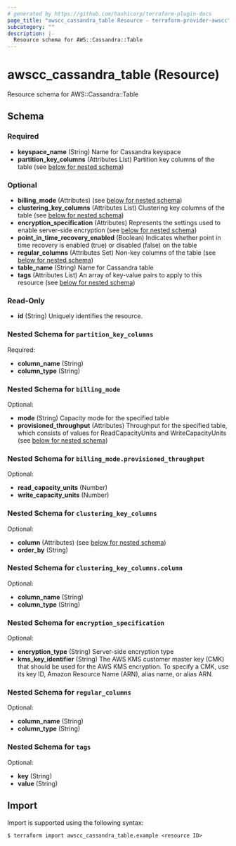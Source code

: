 ```yaml
---
# generated by https://github.com/hashicorp/terraform-plugin-docs
page_title: "awscc_cassandra_table Resource - terraform-provider-awscc"
subcategory: ""
description: |-
  Resource schema for AWS::Cassandra::Table
---
```


# awscc_cassandra_table (Resource)

Resource schema for AWS::Cassandra::Table



<!-- schema generated by tfplugindocs -->
## Schema

### Required

- **keyspace_name** (String) Name for Cassandra keyspace
- **partition_key_columns** (Attributes List) Partition key columns of the table (see [below for nested schema](#nestedatt--partition_key_columns))

### Optional

- **billing_mode** (Attributes) (see [below for nested schema](#nestedatt--billing_mode))
- **clustering_key_columns** (Attributes List) Clustering key columns of the table (see [below for nested schema](#nestedatt--clustering_key_columns))
- **encryption_specification** (Attributes) Represents the settings used to enable server-side encryption (see [below for nested schema](#nestedatt--encryption_specification))
- **point_in_time_recovery_enabled** (Boolean) Indicates whether point in time recovery is enabled (true) or disabled (false) on the table
- **regular_columns** (Attributes Set) Non-key columns of the table (see [below for nested schema](#nestedatt--regular_columns))
- **table_name** (String) Name for Cassandra table
- **tags** (Attributes List) An array of key-value pairs to apply to this resource (see [below for nested schema](#nestedatt--tags))

### Read-Only

- **id** (String) Uniquely identifies the resource.

<a id="nestedatt--partition_key_columns"></a>
### Nested Schema for `partition_key_columns`

Required:

- **column_name** (String)
- **column_type** (String)


<a id="nestedatt--billing_mode"></a>
### Nested Schema for `billing_mode`

Optional:

- **mode** (String) Capacity mode for the specified table
- **provisioned_throughput** (Attributes) Throughput for the specified table, which consists of values for ReadCapacityUnits and WriteCapacityUnits (see [below for nested schema](#nestedatt--billing_mode--provisioned_throughput))

<a id="nestedatt--billing_mode--provisioned_throughput"></a>
### Nested Schema for `billing_mode.provisioned_throughput`

Optional:

- **read_capacity_units** (Number)
- **write_capacity_units** (Number)



<a id="nestedatt--clustering_key_columns"></a>
### Nested Schema for `clustering_key_columns`

Optional:

- **column** (Attributes) (see [below for nested schema](#nestedatt--clustering_key_columns--column))
- **order_by** (String)

<a id="nestedatt--clustering_key_columns--column"></a>
### Nested Schema for `clustering_key_columns.column`

Optional:

- **column_name** (String)
- **column_type** (String)



<a id="nestedatt--encryption_specification"></a>
### Nested Schema for `encryption_specification`

Optional:

- **encryption_type** (String) Server-side encryption type
- **kms_key_identifier** (String) The AWS KMS customer master key (CMK) that should be used for the AWS KMS encryption. To specify a CMK, use its key ID, Amazon Resource Name (ARN), alias name, or alias ARN.


<a id="nestedatt--regular_columns"></a>
### Nested Schema for `regular_columns`

Optional:

- **column_name** (String)
- **column_type** (String)


<a id="nestedatt--tags"></a>
### Nested Schema for `tags`

Optional:

- **key** (String)
- **value** (String)

## Import

Import is supported using the following syntax:

```shell
$ terraform import awscc_cassandra_table.example <resource ID>
```
